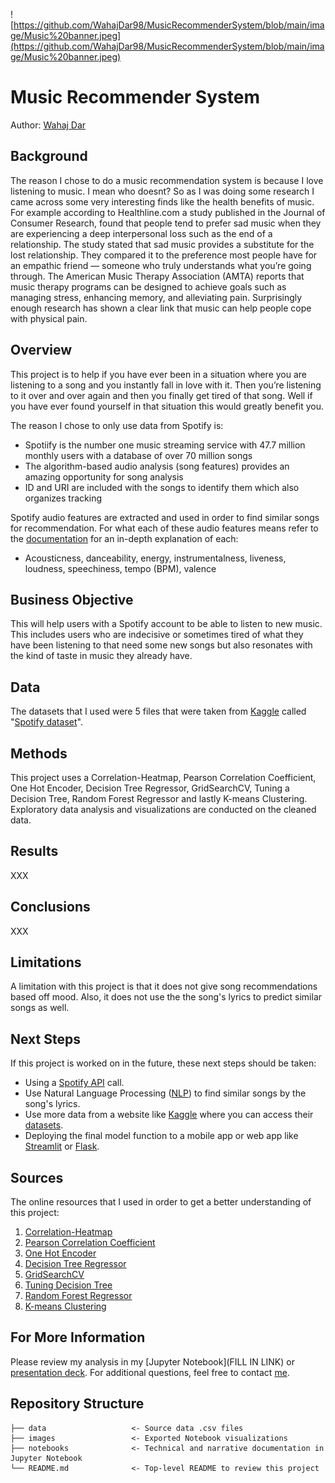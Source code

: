 ![https://github.com/WahajDar98/MusicRecommenderSystem/blob/main/image/Music%20banner.jpeg](https://github.com/WahajDar98/MusicRecommenderSystem/blob/main/image/Music%20banner.jpeg)

# Music Recommender System

Author: [Wahaj Dar](https://www.linkedin.com/in/wahaj-dar-/)

## Background
The reason I chose to do a music recommendation system is because I love listening to music. I mean who doesnt? So as I was doing some research I came across some very interesting finds like the health benefits of music. For example according to Healthline.com a study published in the Journal of Consumer Research, found that people tend to prefer sad music when they are experiencing a deep interpersonal loss such as the end of a relationship. The study stated that sad music provides a substitute for the lost relationship. They compared it to the preference most people have for an empathic friend — someone who truly understands what you’re going through. The American Music Therapy Association (AMTA) reports that music therapy programs can be designed to achieve goals such as managing stress, enhancing memory, and alleviating pain. Surprisingly enough research has shown a clear link that music can help people cope with physical pain. 

## Overview
This project is to help if you have ever been in a  situation where you are listening to a song and you instantly fall in love with it. Then you’re listening to it over and over again and then you finally get tired of that song. Well if you have ever found yourself in that situation this would greatly benefit you. 

The reason I chose to only use data from Spotify is:

- Spotiify is the number one music streaming service with 47.7 million monthly users with a database of over 70 million songs
- The algorithm-based audio analysis (song features) provides an amazing  opportunity for song analysis
- ID and URI are included with the songs to identify them which also organizes tracking

Spotify audio features are extracted and used in order to find similar songs for recommendation. For what each of these audio features means refer to the [documentation](https://developer.spotify.com/documentation/web-api/reference/#/operations/get-several-audio-features) for an in-depth explanation of each:

- Acousticness, danceability, energy, instrumentalness, liveness, loudness, speechiness, tempo (BPM), valence

## Business Objective 
This will help users with a Spotify account to be able to listen to new music. This includes users who are indecisive or sometimes tired of what they have been listening to that need some new songs but also resonates with the kind of taste in music they already have. 

## Data
The datasets that I used were 5 files that were taken from [Kaggle](https://www.kaggle.com/) called "[Spotify dataset](https://www.kaggle.com/vatsalmavani/spotify-dataset?select=data)".

## Methods
This project uses a Correlation-Heatmap, Pearson Correlation Coefficient, One Hot Encoder, Decision Tree Regressor, GridSearchCV, Tuning a Decision Tree, Random Forest Regressor and lastly  K-means Clustering. Exploratory data analysis and visualizations are conducted on the cleaned data.

## Results
XXX

## Conclusions
XXX

## Limitations
A limitation with this project is that it does not give song recommendations based off mood. Also, it does not use the the song's lyrics to predict similar songs as well. 

## Next Steps
If this project is worked on in the future, these next steps should be taken:

- Using a [Spotify API](https://developer.spotify.com/documentation/web-api/.) call.
- Use Natural Language Processing ([NLP](https://machinelearningmastery.com/natural-language-processing/)) to find similar songs by the song's lyrics.
- Use more data from a website like [Kaggle](https://www.kaggle.com/) where you can access their [datasets](https://www.kaggle.com/datasets). 
- Deploying the final model function to a mobile app or web app like [Streamlit](https://docs.streamlit.io/) or [Flask](https://flask.palletsprojects.com/en/2.0.x/).

## Sources
The online resources that I used in order to get a better understanding of this project:
1. [Correlation-Heatmap](https://www.geeksforgeeks.org/how-to-create-a-seaborn-correlation-heatmap-in-python/) 
2. [Pearson Correlation Coefficient](https://www.scikit-yb.org/en/latest/api/target/feature_correlation.html)
3. [One Hot Encoder](https://scikit-learn.org/stable/modules/generated/sklearn.preprocessing.OneHotEncoder.html)
4. [Decision Tree Regressor](https://scikit-learn.org/stable/modules/generated/sklearn.tree.DecisionTreeRegressor.html)
5. [GridSearchCV](https://scikit-learn.org/stable/modules/generated/sklearn.model_selection.GridSearchCV.html)
6. [Tuning Decision Tree](https://medium.com/@mohtedibf/indepth-parameter-tuning-for-decision-tree-6753118a03c3)
7. [Random Forest Regressor](https://scikit-learn.org/stable/modules/generated/sklearn.ensemble.RandomForestRegressor.html)
8. [K-means Clustering](https://en.wikipedia.org/wiki/K-means_clustering)

## For More Information
Please review my analysis in my [Jupyter Notebook](FILL IN LINK) or [presentation deck](https://docs.google.com/presentation/d/1WU6WAefsTRtd4woIdrnaSvJZtnCRFtAHkxMi2i-IUqE/edit#slide=id.p1).
For additional questions, feel free to contact [me](https://www.linkedin.com/in/wahaj-dar-/).

## Repository Structure
```
├── data                   <- Source data .csv files
├── images                 <- Exported Notebook visualizations
├── notebooks              <- Technical and narrative documentation in Jupyter Notebook
└── README.md              <- Top-level README to review this project
```
